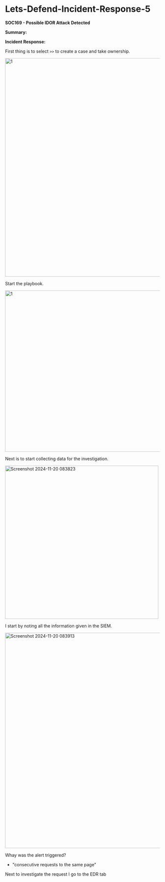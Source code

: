 # Lets-Defend-Incident-Response-5

**SOC169 - Possible IDOR Attack Detected**

**Summary:**





**Incident Response:**

First thing is to select `>>` to create a case and take ownership.

<img width="711" alt="1" src="https://github.com/user-attachments/assets/55dd2367-f2a2-480e-aae0-fc59f7cfc5b6">

Start the playbook.

<img width="525" alt="1" src="https://github.com/user-attachments/assets/328263db-3c67-441d-9189-55f957cb1516">

Next is to start collecting data for the investigation.

<img width="499" alt="Screenshot 2024-11-20 083823" src="https://github.com/user-attachments/assets/e38cff7c-9ced-457d-95e1-2c23aae997ab">

I start by noting all the information given in the SIEM.

<img width="701" alt="Screenshot 2024-11-20 083913" src="https://github.com/user-attachments/assets/614fa3f9-7f1c-421d-92e9-f9e8d47b079b">

Whay was the alert triggered?

* "consecutive requests to the same page"

Next to investigate the request I go to the EDR tab















